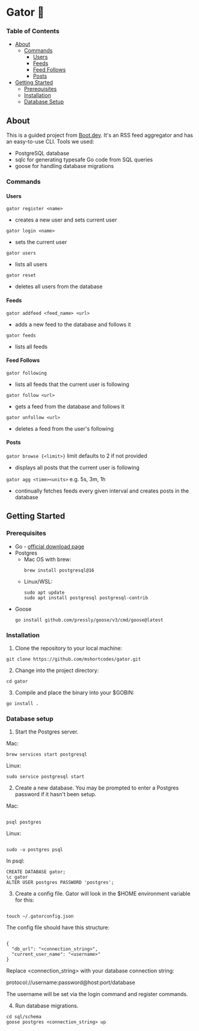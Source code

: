 # Gator 🐊

### Table of Contents

- [About](#about)
  - [Commands](#commands)
    - [Users](#users)
    - [Feeds](#feeds)
    - [Feed Follows](#feed-follows)
    - [Posts](#posts)
- [Getting Started](#getting-started)
  - [Prerequisites](#prerequisites)
  - [Installation](#installation)
  - [Database Setup](#database-setup)

## About

This is a guided project from [Boot.dev](boot.dev). It's an RSS feed aggregator and has an easy-to-use CLI.
Tools we used:

- PostgreSQL database
- sqlc for generating typesafe Go code from SQL queries
- goose for handling database migrations

### Commands

#### Users

`gator register <name>`

- creates a new user and sets current user

`gator login <name>`

- sets the current user

`gator users`

- lists all users

`gator reset`

- deletes all users from the database

#### Feeds

`gator addfeed <feed_name> <url>`

- adds a new feed to the database and follows it

`gator feeds`

- lists all feeds

#### Feed Follows

`gator following`

- lists all feeds that the current user is following

`gator follow <url>`

- gets a feed from the database and follows it

`gator unfollow <url>`

- deletes a feed from the user's following

#### Posts

`gator browse {<limit>}` limit defaults to 2 if not provided

- displays all posts that the current user is following

`gator agg <time><units>` e.g. 5s, 3m, 1h

- continually fetches feeds every given interval and creates posts in the database

## Getting Started

### Prerequisites

- Go - [official download page](https://go.dev/doc/install)
- Postgres
  - Mac OS with brew:
    ```
    brew install postgresql@16
    ```
  - Linux/WSL:
    ```
    sudo apt update
    sudo apt install postgresql postgresql-contrib
    ```
- Goose
  ```
  go install github.com/pressly/goose/v3/cmd/goose@latest
  ```

### Installation

1. Clone the repository to your local machine:

```
git clone https://github.com/mshortcodes/gator.git
```

2. Change into the project directory:

```
cd gator
```

3. Compile and place the binary into your $GOBIN:

```
go install .
```

### Database setup

1. Start the Postgres server.

Mac:

```
brew services start postgresql
```

Linux:

```
sudo service postgresql start
```

2. Create a new database. You may be prompted to enter a Postgres password if it hasn't been setup.

Mac:

```

psql postgres

```

Linux:

```

sudo -u postgres psql

```

In psql:

```
CREATE DATABASE gator;
\c gator
ALTER USER postgres PASSWORD 'postgres';
```

3. Create a config file. Gator will look in the $HOME environment variable for this:

```

touch ~/.gatorconfig.json

```

The config file should have this structure:

```

{
  "db_url": "<connection_string>",
  "current_user_name": "<username>"
}

```

Replace <connection_string> with your database connection string:

protocol://username:password@host:port/database

The username will be set via the login command and register commands.

4. Run database migrations.

```
cd sql/schema
goose postgres <connection_string> up
```
